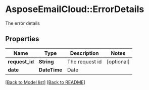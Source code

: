 # AsposeEmailCloud::ErrorDetails

The error details

## Properties
Name | Type | Description | Notes
---- | ---- | ----------- | -----
**request_id** |**String** | The request id | [optional] 
**date** |**DateTime** | Date | 


[[Back to Model list]](Models.md) [[Back to README]](README.md)
